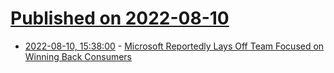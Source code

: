 # [Published on 2022-08-10](index.md)

* [2022-08-10, 15:38:00](https://slashdot.org/story/22/08/10/1538259/microsoft-reportedly-lays-off-team-focused-on-winning-back-consumers?utm_source=rss1.0mainlinkanon&utm_medium=feed) - [Microsoft Reportedly Lays Off Team Focused on Winning Back Consumers](https://slashdot.org/story/22/08/10/1538259/microsoft-reportedly-lays-off-team-focused-on-winning-back-consumers?utm_source=rss1.0mainlinkanon&utm_medium=feed)
